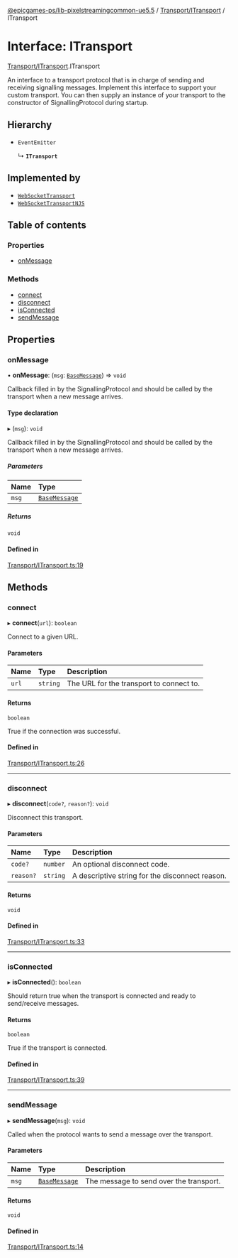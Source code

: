 [@epicgames-ps/lib-pixelstreamingcommon-ue5.5](../README.md) / [Transport/ITransport](../modules/Transport_ITransport.md) / ITransport

# Interface: ITransport

[Transport/ITransport](../modules/Transport_ITransport.md).ITransport

An interface to a transport protocol that is in charge of sending and receiving signalling messages.
Implement this interface to support your custom transport. You can then supply an instance of your
transport to the constructor of SignallingProtocol during startup.

## Hierarchy

- `EventEmitter`

  ↳ **`ITransport`**

## Implemented by

- [`WebSocketTransport`](../classes/Transport_WebSocketTransport.WebSocketTransport.md)
- [`WebSocketTransportNJS`](../classes/Transport_WebSocketTransportNJS.WebSocketTransportNJS.md)

## Table of contents

### Properties

- [onMessage](Transport_ITransport.ITransport.md#onmessage)

### Methods

- [connect](Transport_ITransport.ITransport.md#connect)
- [disconnect](Transport_ITransport.ITransport.md#disconnect)
- [isConnected](Transport_ITransport.ITransport.md#isconnected)
- [sendMessage](Transport_ITransport.ITransport.md#sendmessage)

## Properties

### onMessage

• **onMessage**: (`msg`: [`BaseMessage`](Messages_base_message.BaseMessage.md)) => `void`

Callback filled in by the SignallingProtocol and should be called by the transport when a new message arrives.

#### Type declaration

▸ (`msg`): `void`

Callback filled in by the SignallingProtocol and should be called by the transport when a new message arrives.

##### Parameters

| Name | Type |
| :------ | :------ |
| `msg` | [`BaseMessage`](Messages_base_message.BaseMessage.md) |

##### Returns

`void`

#### Defined in

[Transport/ITransport.ts:19](https://github.com/mcottontensor/PixelStreamingInfrastructure/blob/8a78930/Common/src/Transport/ITransport.ts#L19)

## Methods

### connect

▸ **connect**(`url`): `boolean`

Connect to a given URL.

#### Parameters

| Name | Type | Description |
| :------ | :------ | :------ |
| `url` | `string` | The URL for the transport to connect to. |

#### Returns

`boolean`

True if the connection was successful.

#### Defined in

[Transport/ITransport.ts:26](https://github.com/mcottontensor/PixelStreamingInfrastructure/blob/8a78930/Common/src/Transport/ITransport.ts#L26)

___

### disconnect

▸ **disconnect**(`code?`, `reason?`): `void`

Disconnect this transport.

#### Parameters

| Name | Type | Description |
| :------ | :------ | :------ |
| `code?` | `number` | An optional disconnect code. |
| `reason?` | `string` | A descriptive string for the disconnect reason. |

#### Returns

`void`

#### Defined in

[Transport/ITransport.ts:33](https://github.com/mcottontensor/PixelStreamingInfrastructure/blob/8a78930/Common/src/Transport/ITransport.ts#L33)

___

### isConnected

▸ **isConnected**(): `boolean`

Should return true when the transport is connected and ready to send/receive messages.

#### Returns

`boolean`

True if the transport is connected.

#### Defined in

[Transport/ITransport.ts:39](https://github.com/mcottontensor/PixelStreamingInfrastructure/blob/8a78930/Common/src/Transport/ITransport.ts#L39)

___

### sendMessage

▸ **sendMessage**(`msg`): `void`

Called when the protocol wants to send a message over the transport.

#### Parameters

| Name | Type | Description |
| :------ | :------ | :------ |
| `msg` | [`BaseMessage`](Messages_base_message.BaseMessage.md) | The message to send over the transport. |

#### Returns

`void`

#### Defined in

[Transport/ITransport.ts:14](https://github.com/mcottontensor/PixelStreamingInfrastructure/blob/8a78930/Common/src/Transport/ITransport.ts#L14)
